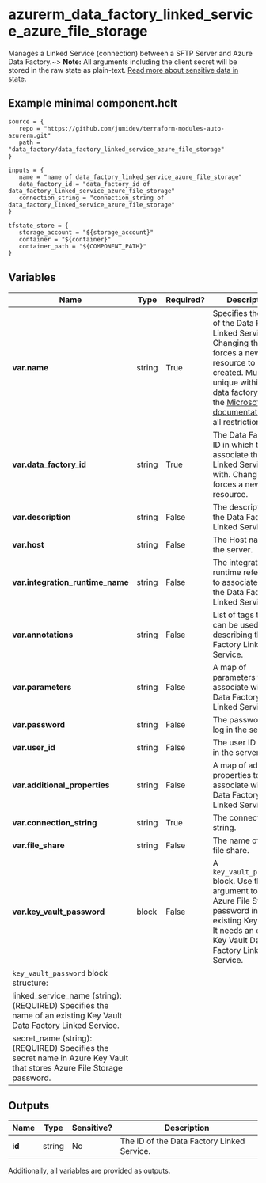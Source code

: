 # azurerm_data_factory_linked_service_azure_file_storage

Manages a Linked Service (connection) between a SFTP Server and Azure Data Factory.~> **Note:** All arguments including the client secret will be stored in the raw state as plain-text. [Read more about sensitive data in state](/docs/state/sensitive-data.html).

## Example minimal component.hclt

```hcl
source = {
   repo = "https://github.com/jumidev/terraform-modules-auto-azurerm.git" 
   path = "data_factory/data_factory_linked_service_azure_file_storage" 
}

inputs = {
   name = "name of data_factory_linked_service_azure_file_storage" 
   data_factory_id = "data_factory_id of data_factory_linked_service_azure_file_storage" 
   connection_string = "connection_string of data_factory_linked_service_azure_file_storage" 
}

tfstate_store = {
   storage_account = "${storage_account}" 
   container = "${container}" 
   container_path = "${COMPONENT_PATH}" 
}

```

## Variables

| Name | Type | Required? |  Description |
| ---- | ---- | --------- |  ----------- |
| **var.name** | string | True | Specifies the name of the Data Factory Linked Service. Changing this forces a new resource to be created. Must be unique within a data factory. See the [Microsoft documentation](https://docs.microsoft.com/azure/data-factory/naming-rules) for all restrictions. | 
| **var.data_factory_id** | string | True | The Data Factory ID in which to associate the Linked Service with. Changing this forces a new resource. | 
| **var.description** | string | False | The description for the Data Factory Linked Service. | 
| **var.host** | string | False | The Host name of the server. | 
| **var.integration_runtime_name** | string | False | The integration runtime reference to associate with the Data Factory Linked Service. | 
| **var.annotations** | string | False | List of tags that can be used for describing the Data Factory Linked Service. | 
| **var.parameters** | string | False | A map of parameters to associate with the Data Factory Linked Service. | 
| **var.password** | string | False | The password to log in the server. | 
| **var.user_id** | string | False | The user ID to log in the server. | 
| **var.additional_properties** | string | False | A map of additional properties to associate with the Data Factory Linked Service. | 
| **var.connection_string** | string | True | The connection string. | 
| **var.file_share** | string | False | The name of the file share. | 
| **var.key_vault_password** | block | False | A `key_vault_password` block. Use this argument to store Azure File Storage password in an existing Key Vault. It needs an existing Key Vault Data Factory Linked Service. | 
| `key_vault_password` block structure: || 
|   linked_service_name (string): (REQUIRED) Specifies the name of an existing Key Vault Data Factory Linked Service. ||
|   secret_name (string): (REQUIRED) Specifies the secret name in Azure Key Vault that stores Azure File Storage password. ||



## Outputs

| Name | Type | Sensitive? | Description |
| ---- | ---- | --------- | --------- |
| **id** | string | No  | The ID of the Data Factory Linked Service. | 

Additionally, all variables are provided as outputs.
